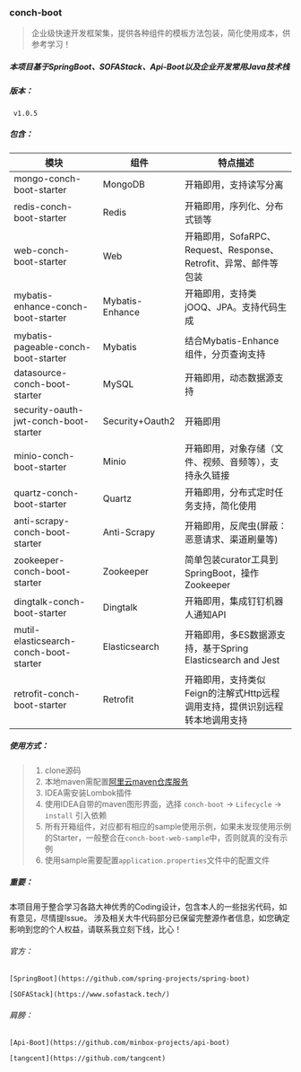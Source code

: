 ### conch-boot

> 企业级快速开发框架集，提供各种组件的模板方法包装，简化使用成本，供参考学习！

##### 本项目基于SpringBoot、SOFAStack、Api-Boot以及企业开发常用Java技术栈

##### 版本：

   ` v1.0.5`

##### 包含：

| 模块                                   | 组件            | 特点描述                                                     |
| -------------------------------------- | --------------- | ------------------------------------------------------------ |
| mongo-conch-boot-starter               | MongoDB         | 开箱即用，支持读写分离                                       |
| redis-conch-boot-starter               | Redis           | 开箱即用，序列化、分布式锁等                                 |
| web-conch-boot-starter                 | Web             | 开箱即用，SofaRPC、Request、Response、Retrofit、异常、邮件等包装 |
| mybatis-enhance-conch-boot-starter     | Mybatis-Enhance | 开箱即用，支持类jOOQ、JPA。支持代码生成                      |
| mybatis-pageable-conch-boot-starter    | Mybatis         | 结合Mybatis-Enhance组件，分页查询支持                        |
| datasource-conch-boot-starter          | MySQL           | 开箱即用，动态数据源支持                                     |
| security-oauth-jwt-conch-boot-starter  | Security+Oauth2 | 开箱即用                                                     |
| minio-conch-boot-starter               | Minio           | 开箱即用，对象存储（文件、视频、音频等），支持永久链接       |
| quartz-conch-boot-starter              | Quartz          | 开箱即用，分布式定时任务支持，简化使用                       |
| anti-scrapy-conch-boot-starter         | Anti-Scrapy     | 开箱即用，反爬虫(屏蔽：恶意请求、渠道刷量等)                 |
| zookeeper-conch-boot-starter           | Zookeeper       | 简单包装curator工具到SpringBoot，操作Zookeeper               |
| dingtalk-conch-boot-starter            | Dingtalk        | 开箱即用，集成钉钉机器人通知API                              |
| mutil-elasticsearch-conch-boot-starter | Elasticsearch   | 开箱即用，多ES数据源支持，基于Spring Elasticsearch and Jest  |
| retrofit-conch-boot-starter            | Retrofit        | 开箱即用，支持类似Feign的注解式Http远程调用支持，提供识别远程转本地调用支持 |

##### 使用方式：
> 1. clone源码
> 2. 本地maven需配置[阿里云maven仓库服务](https://help.aliyun.com/document_detail/102512.html?spm=a2c40.aliyun_maven_repo.0.0.361830547v3oXJ)
> 3. IDEA需安装Lombok插件
> 4. 使用IDEA自带的maven图形界面，选择 `conch-boot` -> `Lifecycle` -> `install`  引入依赖
> 5. 所有开箱组件，对应都有相应的sample使用示例，如果未发现使用示例的Starter，一般整合在`conch-boot-web-sample`中，否则就真的没有示例
> 6. 使用sample需要配置`application.properties`文件中的配置文件

##### 重要：

本项目用于整合学习各路大神优秀的Coding设计，包含本人的一些拙劣代码，如有意见，尽情提Issue。
涉及相关大牛代码部分已保留完整源作者信息，如您确定影响到您的个人权益，请联系我立刻下线，比心！

###### 官方：

`[SpringBoot](https://github.com/spring-projects/spring-boot)`

`[SOFAStack](https://www.sofastack.tech/)`

###### 肩膀：

`[Api-Boot](https://github.com/minbox-projects/api-boot)`

`[tangcent](https://github.com/tangcent)`
